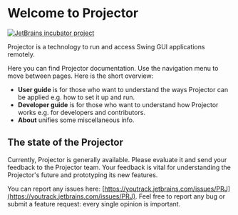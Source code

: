 # Welcome to Projector

[![JetBrains incubator project](https://jb.gg/badges/incubator.svg)](https://confluence.jetbrains.com/display/ALL/JetBrains+on+GitHub)

Projector is a technology to run and access Swing GUI applications remotely.

Here you can find Projector documentation. Use the navigation menu to move between pages. Here is the short overview:

* **User guide** is for those who want to understand the ways Projector can be applied e.g. how to set it up and run.
* **Developer guide** is for those who want to understand how Projector works e.g. for developers and contributors.
* **About** unifies some miscellaneous info.

## The state of the Projector

Currently, Projector is generally available. Please evaluate it and send your feedback to the Projector team. Your feedback is vital for understanding the Projector's future and prototyping its new features.

You can report any issues here: [https://youtrack.jetbrains.com/issues/PRJ](https://youtrack.jetbrains.com/issues/PRJ). Feel free to report any bug or submit a feature request: every single opinion is important.
